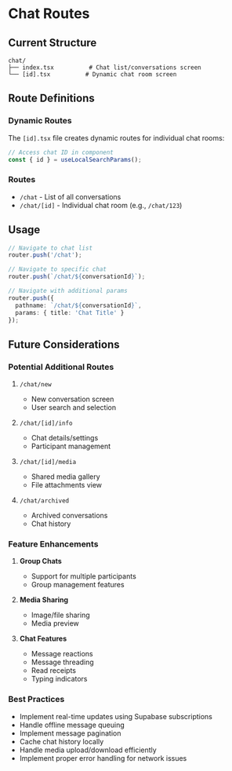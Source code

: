 # Chat Routes

## Current Structure
```
chat/
├── index.tsx          # Chat list/conversations screen
└── [id].tsx          # Dynamic chat room screen
```

## Route Definitions

### Dynamic Routes
The `[id].tsx` file creates dynamic routes for individual chat rooms:
```typescript
// Access chat ID in component
const { id } = useLocalSearchParams();
```

### Routes
- `/chat` - List of all conversations
- `/chat/[id]` - Individual chat room (e.g., `/chat/123`)

## Usage
```typescript
// Navigate to chat list
router.push('/chat');

// Navigate to specific chat
router.push(`/chat/${conversationId}`);

// Navigate with additional params
router.push({
  pathname: `/chat/${conversationId}`,
  params: { title: 'Chat Title' }
});
```

## Future Considerations

### Potential Additional Routes
1. `/chat/new`
   - New conversation screen
   - User search and selection

2. `/chat/[id]/info`
   - Chat details/settings
   - Participant management

3. `/chat/[id]/media`
   - Shared media gallery
   - File attachments view

4. `/chat/archived`
   - Archived conversations
   - Chat history

### Feature Enhancements
1. **Group Chats**
   - Support for multiple participants
   - Group management features

2. **Media Sharing**
   - Image/file sharing
   - Media preview

3. **Chat Features**
   - Message reactions
   - Message threading
   - Read receipts
   - Typing indicators

### Best Practices
- Implement real-time updates using Supabase subscriptions
- Handle offline message queuing
- Implement message pagination
- Cache chat history locally
- Handle media upload/download efficiently
- Implement proper error handling for network issues 